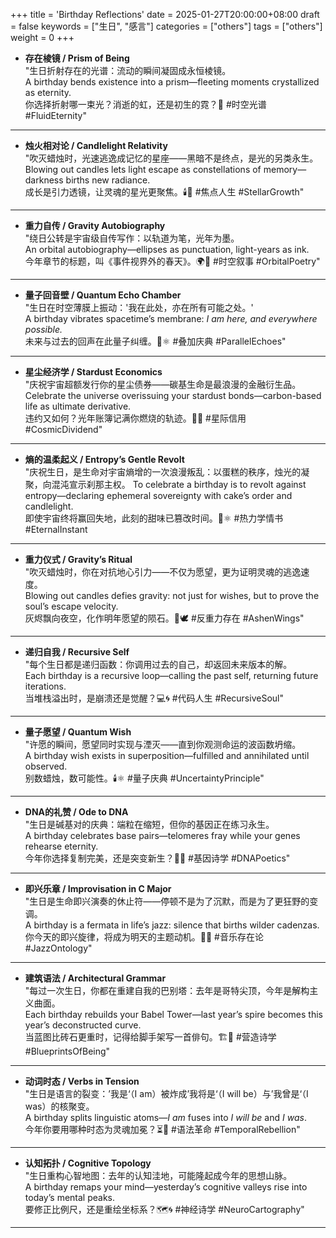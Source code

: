 +++
title = 'Birthday Reflections'
date = 2025-01-27T20:00:00+08:00
draft = false
keywords = ["生日", "感言"]
categories = ["others"]
tags = ["others"]
weight = 0
+++

- **存在棱镜 / Prism of Being**  
"生日折射存在的光谱：流动的瞬间凝固成永恒棱镜。  
A birthday bends existence into a prism—fleeting moments crystallized as eternity.  
你选择折射哪一束光？消逝的虹，还是初生的霓？🌈 #时空光谱 #FluidEternity"  
---

- **烛火相对论 / Candlelight Relativity**  
"吹灭蜡烛时，光速逃逸成记忆的星座——黑暗不是终点，是光的另类永生。  
Blowing out candles lets light escape as constellations of memory—darkness births new radiance.  
成长是引力透镜，让灵魂的星光更聚焦。🕯️🔭 #焦点人生 #StellarGrowth"  
---

- **重力自传 / Gravity Autobiography**  
"绕日公转是宇宙级自传写作：以轨道为笔，光年为墨。  
An orbital autobiography—ellipses as punctuation, light-years as ink.  
今年章节的标题，叫《事件视界外的春天》。🌍📖 #时空叙事 #OrbitalPoetry"  
---

- **量子回音壁 / Quantum Echo Chamber**  
"生日在时空薄膜上振动：'我在此处，亦在所有可能之处。'  
A birthday vibrates spacetime’s membrane: *I am here, and everywhere possible.*  
未来与过去的回声在此量子纠缠。👥⚛️ #叠加庆典 #ParallelEchoes"  
---

- **星尘经济学 / Stardust Economics**  
"庆祝宇宙超额发行你的星尘债券——碳基生命是最浪漫的金融衍生品。  
Celebrate the universe overissuing your stardust bonds—carbon-based life as ultimate derivative.  
违约又如何？光年账簿记满你燃烧的轨迹。💸🌠 #星际信用 #CosmicDividend"  
---

- **熵的温柔起义 / Entropy’s Gentle Revolt**  
"庆祝生日，是生命对宇宙熵增的一次浪漫叛乱：以蛋糕的秩序，烛光的凝聚，向混沌宣示刹那主权。 
To celebrate a birthday is to revolt against entropy—declaring ephemeral sovereignty with cake’s order and candlelight.  
即使宇宙终将赢回失地，此刻的甜味已篡改时间。🎂⚛️ #热力学情书 #EternalInstant  
---

- **重力仪式 / Gravity’s Ritual**  
"吹灭蜡烛时，你在对抗地心引力——不仅为愿望，更为证明灵魂的逃逸速度。  
Blowing out candles defies gravity: not just for wishes, but to prove the soul’s escape velocity.  
灰烬飘向夜空，化作明年愿望的陨石。🌠🕊️ #反重力存在 #AshenWings"  
---

- **递归自我 / Recursive Self**  
"每个生日都是递归函数：你调用过去的自己，却返回未来版本的解。  
Each birthday is a recursive loop—calling the past self, returning future iterations.  
当堆栈溢出时，是崩溃还是觉醒？💻🌀 #代码人生 #RecursiveSoul"  
---

- **量子愿望 / Quantum Wish**  
"许愿的瞬间，愿望同时实现与湮灭——直到你观测命运的波函数坍缩。  
A birthday wish exists in superposition—fulfilled and annihilated until observed.  
别数蜡烛，数可能性。🕯️⚛️ #量子庆典 #UncertaintyPrinciple"  
---  

- **DNA的礼赞 / Ode to DNA**  
"生日是碱基对的庆典：端粒在缩短，但你的基因正在练习永生。  
A birthday celebrates base pairs—telomeres fray while your genes rehearse eternity.  
今年你选择复制完美，还是突变新生？🧬🌱 #基因诗学 #DNAPoetics"  
---

- **即兴乐章 / Improvisation in C Major**  
"生日是生命即兴演奏的休止符——停顿不是为了沉默，而是为了更狂野的变调。  
A birthday is a fermata in life’s jazz: silence that births wilder cadenzas.  
你今天的即兴旋律，将成为明天的主题动机。🎹🌀 #音乐存在论 #JazzOntology"  
---

- **建筑语法 / Architectural Grammar**  
"每过一次生日，你都在重建自我的巴别塔：去年是哥特尖顶，今年是解构主义曲面。  
Each birthday rebuilds your Babel Tower—last year’s spire becomes this year’s deconstructed curve.  
当蓝图比砖石更重时，记得给脚手架写一首俳句。🏗️📜 #营造诗学 #BlueprintsOfBeing"  
---

- **动词时态 / Verbs in Tension**  
"生日是语言的裂变：’我是‘（I am）被炸成’我将是‘（I will be）与’我曾是‘（I was）的核聚变。  
A birthday splits linguistic atoms—*I am* fuses into *I will be* and *I was*.  
今年你要用哪种时态为灵魂加冕？⏳👑 #语法革命 #TemporalRebellion"  
---

- **认知拓扑 / Cognitive Topology**  
"生日重构心智地图：去年的认知洼地，可能隆起成今年的思想山脉。  
A birthday remaps your mind—yesterday’s cognitive valleys rise into today’s mental peaks.  
要修正比例尺，还是重绘坐标系？🗺️🌀 #神经诗学 #NeuroCartography"  
---